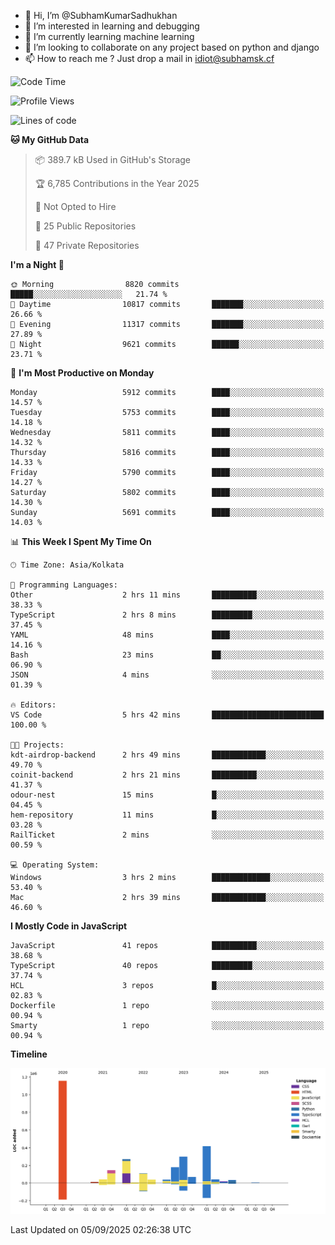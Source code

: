 - 👋 Hi, I’m @SubhamKumarSadhukhan
- 👀 I’m interested in learning and debugging
- 🌱 I’m currently learning machine learning
- 💞️ I’m looking to collaborate on any project based on python and django
- 📫 How to reach me ?
      Just drop a mail in idiot@subhamsk.cf

<!---
SubhamKumarSadhukhan/SubhamKumarSadhukhan is a ✨ special ✨ repository because its `README.md` (this file) appears on your GitHub profile.
You can click the Preview link to take a look at your changes.
--->


<!--START_SECTION:waka-->
![Code Time](http://img.shields.io/badge/Code%20Time-3%2C069%20hrs%2038%20mins-blue)

![Profile Views](http://img.shields.io/badge/Profile%20Views-0-blue)

![Lines of code](https://img.shields.io/badge/From%20Hello%20World%20I%27ve%20Written-2.9%20million%20lines%20of%20code-blue)

**🐱 My GitHub Data** 

> 📦 389.7 kB Used in GitHub's Storage 
 > 
> 🏆 6,785 Contributions in the Year 2025
 > 
> 🚫 Not Opted to Hire
 > 
> 📜 25 Public Repositories 
 > 
> 🔑 47 Private Repositories 
 > 
**I'm a Night 🦉** 

```text
🌞 Morning                8820 commits        █████░░░░░░░░░░░░░░░░░░░░   21.74 % 
🌆 Daytime                10817 commits       ███████░░░░░░░░░░░░░░░░░░   26.66 % 
🌃 Evening                11317 commits       ███████░░░░░░░░░░░░░░░░░░   27.89 % 
🌙 Night                  9621 commits        ██████░░░░░░░░░░░░░░░░░░░   23.71 % 
```
📅 **I'm Most Productive on Monday** 

```text
Monday                   5912 commits        ████░░░░░░░░░░░░░░░░░░░░░   14.57 % 
Tuesday                  5753 commits        ████░░░░░░░░░░░░░░░░░░░░░   14.18 % 
Wednesday                5811 commits        ████░░░░░░░░░░░░░░░░░░░░░   14.32 % 
Thursday                 5816 commits        ████░░░░░░░░░░░░░░░░░░░░░   14.33 % 
Friday                   5790 commits        ████░░░░░░░░░░░░░░░░░░░░░   14.27 % 
Saturday                 5802 commits        ████░░░░░░░░░░░░░░░░░░░░░   14.30 % 
Sunday                   5691 commits        ████░░░░░░░░░░░░░░░░░░░░░   14.03 % 
```


📊 **This Week I Spent My Time On** 

```text
🕑︎ Time Zone: Asia/Kolkata

💬 Programming Languages: 
Other                    2 hrs 11 mins       ██████████░░░░░░░░░░░░░░░   38.33 % 
TypeScript               2 hrs 8 mins        █████████░░░░░░░░░░░░░░░░   37.45 % 
YAML                     48 mins             ████░░░░░░░░░░░░░░░░░░░░░   14.16 % 
Bash                     23 mins             ██░░░░░░░░░░░░░░░░░░░░░░░   06.90 % 
JSON                     4 mins              ░░░░░░░░░░░░░░░░░░░░░░░░░   01.39 % 

🔥 Editors: 
VS Code                  5 hrs 42 mins       █████████████████████████   100.00 % 

🐱‍💻 Projects: 
kdt-airdrop-backend      2 hrs 49 mins       ████████████░░░░░░░░░░░░░   49.70 % 
coinit-backend           2 hrs 21 mins       ██████████░░░░░░░░░░░░░░░   41.37 % 
odour-nest               15 mins             █░░░░░░░░░░░░░░░░░░░░░░░░   04.45 % 
hem-repository           11 mins             █░░░░░░░░░░░░░░░░░░░░░░░░   03.28 % 
RailTicket               2 mins              ░░░░░░░░░░░░░░░░░░░░░░░░░   00.59 % 

💻 Operating System: 
Windows                  3 hrs 2 mins        █████████████░░░░░░░░░░░░   53.40 % 
Mac                      2 hrs 39 mins       ████████████░░░░░░░░░░░░░   46.60 % 
```

**I Mostly Code in JavaScript** 

```text
JavaScript               41 repos            ██████████░░░░░░░░░░░░░░░   38.68 % 
TypeScript               40 repos            █████████░░░░░░░░░░░░░░░░   37.74 % 
HCL                      3 repos             █░░░░░░░░░░░░░░░░░░░░░░░░   02.83 % 
Dockerfile               1 repo              ░░░░░░░░░░░░░░░░░░░░░░░░░   00.94 % 
Smarty                   1 repo              ░░░░░░░░░░░░░░░░░░░░░░░░░   00.94 % 
```



**Timeline**

![Lines of Code chart](https://raw.githubusercontent.com/SubhamKumarSadhukhan/SubhamKumarSadhukhan/main/assets/bar_graph.png)


 Last Updated on 05/09/2025 02:26:38 UTC
<!--END_SECTION:waka-->

